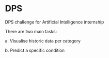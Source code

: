 # DPS

DPS challenge for Artificial Intelligence internship

There are two main tasks:

a. Visualise historic data per category

b. Predict a specific condition
